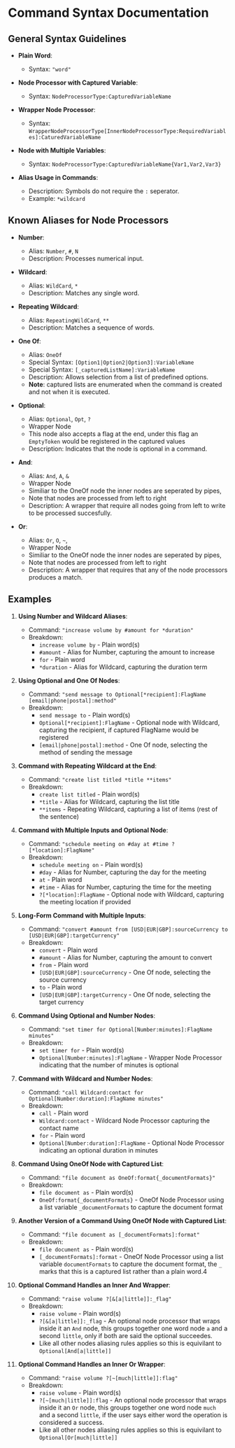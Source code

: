 # Command Syntax Documentation

## General Syntax Guidelines

- **Plain Word**:
    - Syntax: `"word"`

- **Node Processor with Captured Variable**:
    - Syntax: `NodeProcessorType:CapturedVariableName`

- **Wrapper Node Processor**:
    - Syntax: `WrapperNodeProcessorType[InnerNodeProcessorType:RequiredVariables]:CaturedVariableName`

- **Node with Multiple Variables**:
    - Syntax: `NodeProcessorType:CapturedVariableName{Var1,Var2,Var3}`

- **Alias Usage in Commands**:
    - Description: Symbols do not require the `:` seperator.
    - Example: `*wildcard`

## Known Aliases for Node Processors

- **Number**:
    - Alias: `Number`, `#`, `N`
    - Description: Processes numerical input.

- **Wildcard**:
    - Alias: `WildCard`, `*`
    - Description: Matches any single word.

- **Repeating Wildcard**:
    - Alias: `RepeatingWildCard`, `**`
    - Description: Matches a sequence of words.

- **One Of**:
    - Alias: `OneOf`
    - Special Syntax: `[Option1|Option2|Option3]:VariableName`
    - Special Syntax: `[_capturedListName]:VariableName`
    - Description: Allows selection from a list of predefined options.
    - **Note**: captured lists are enumerated when the command is created and not when it is executed.

- **Optional**:
    - Alias: `Optional`, `Opt`, `?`
    - Wrapper Node
    - This node also accepts a flag at the end, under this flag an `EmptyToken` would be registered in the captured
      values
    - Description: Indicates that the node is optional in a command.

- **And**:
    - Alias: `And`, `A`, `&`
    - Wrapper Node
    - Similiar to the OneOf node the inner nodes are seperated by pipes,
    - Note that nodes are processed from left to right
    - Description: A wrapper that require all nodes going from left to write to be processed succesfully.

- **Or**:
    - Alias: `Or`, `O`, `~`,
    - Wrapper Node
    - Similiar to the OneOf node the inner nodes are seperated by pipes,
    - Note that nodes are processed from left to right
    - Description: A wrapper that requires that any of the node processors produces a match.

## Examples

1. **Using Number and Wildcard Aliases**:
    - Command: `"increase volume by #amount for *duration"`
    - Breakdown:
        - `increase volume by` - Plain word(s)
        - `#amount` - Alias for Number, capturing the amount to increase
        - `for` - Plain word
        - `*duration` - Alias for Wildcard, capturing the duration term

2. **Using Optional and One Of Nodes**:
    - Command: `"send message to Optional[*recipient]:FlagName [email|phone|postal]:method"`
    - Breakdown:
        - `send message to` - Plain word(s)
        - `Optional[*recipient]:FlagName` - Optional node with Wildcard, capturing the recipient, if captured FlagName
          would be registered
        - `[email|phone|postal]:method` - One Of node, selecting the method of sending the message

3. **Command with Repeating Wildcard at the End**:
    - Command: `"create list titled *title **items"`
    - Breakdown:
        - `create list titled` - Plain word(s)
        - `*title` - Alias for Wildcard, capturing the list title
        - `**items` - Repeating Wildcard, capturing a list of items (rest of the sentence)

4. **Command with Multiple Inputs and Optional Node**:
    - Command: `"schedule meeting on #day at #time ?[*location]:FlagName"`
    - Breakdown:
        - `schedule meeting on` - Plain word(s)
        - `#day` - Alias for Number, capturing the day for the meeting
        - `at` - Plain word
        - `#time` - Alias for Number, capturing the time for the meeting
        - `?[*location]:FlagName` - Optional node with Wildcard, capturing the meeting location if provided

5. **Long-Form Command with Multiple Inputs**:
    - Command: `"convert #amount from [USD|EUR|GBP]:sourceCurrency to [USD|EUR|GBP]:targetCurrency"`
    - Breakdown:
        - `convert` - Plain word
        - `#amount` - Alias for Number, capturing the amount to convert
        - `from` - Plain word
        - `[USD|EUR|GBP]:sourceCurrency` - One Of node, selecting the source currency
        - `to` - Plain word
        - `[USD|EUR|GBP]:targetCurrency` - One Of node, selecting the target currency

6. **Command Using Optional and Number Nodes**:
    - Command: `"set timer for Optional[Number:minutes]:FlagName minutes"`
    - Breakdown:
        - `set timer for` - Plain word(s)
        - `Optional[Number:minutes]:FlagName` - Wrapper Node Processor indicating that the number of minutes is optional

7. **Command with Wildcard and Number Nodes**:
    - Command: `"call Wildcard:contact for Optional[Number:duration]:FlagName minutes"`
    - Breakdown:
        - `call` - Plain word
        - `Wildcard:contact` - Wildcard Node Processor capturing the contact name
        - `for` - Plain word
        - `Optional[Number:duration]:FlagName` - Optional Node Processor indicating an optional duration in minutes

8. **Command Using OneOf Node with Captured List**:
    - Command: `"file document as OneOf:format{_documentFormats}"`
    - Breakdown:
        - `file document as` - Plain word(s)
        - `OneOf:format{_documentFormats}` - OneOf Node Processor using a list variable `_documentFormats` to capture
          the document format

9. **Another Version of a Command Using OneOf Node with Captured List**:
    - Command: `"file document as [_documentFormats]:format"`
    - Breakdown:
        - `file document as` - Plain word(s)
        - `[_documentFormats]:format` - OneOf Node Processor using a list variable `documentFormats` to capture the
          document format, the `_` marks that this is a captured list rather than a plain word.4

10. **Optional Command Handles an Inner And Wrapper**:
    - Command: `"raise volume ?[&[a|little]]:_flag"`
    - Breakdown:
        - `raise volume` - Plain word(s)
        - `?[&[a|little]]:_flag` - An optional node processor that wraps inside it an `And` node, this groups together
          one word
          node `a` and a second `little`, only if both are said the optional succeedes.
        - Like all other nodes aliasing rules applies so this is equivilant to `Optional[And[a|little]]`

11. **Optional Command Handles an Inner Or Wrapper**:
    - Command: `"raise volume ?[~[much|little]]:flag"`
    - Breakdown:
        - `raise volume` - Plain word(s)
        - `?[~[much|little]]:flag` - An optional node processor that wraps inside it an `Or` node, this groups together
          one word
          node `much` and a second `little`, if the user says either word the operation is considered a success.
        - Like all other nodes aliasing rules applies so this is equivilant to `Optional[Or[much|little]]`
